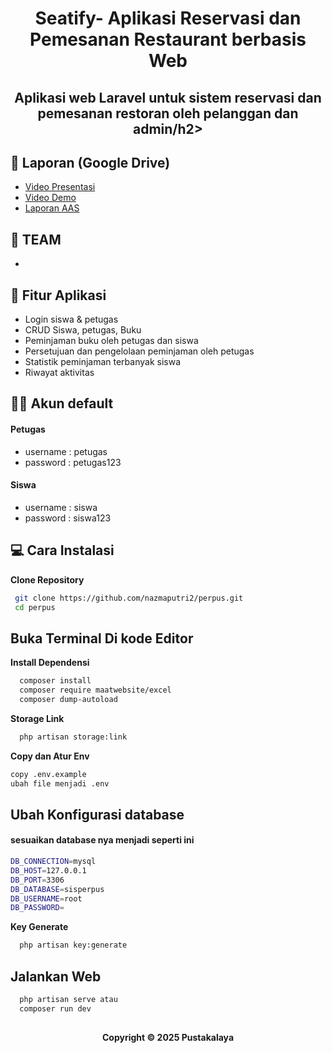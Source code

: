 <h1 align="center">Seatify- Aplikasi Reservasi dan Pemesanan Restaurant berbasis Web</h1>

<h2 align="center">Aplikasi web Laravel untuk sistem reservasi dan pemesanan restoran oleh pelanggan dan admin/h2>

## 📄 Laporan (Google Drive)
- [Video Presentasi](https://youtu.be/ysBpC8ufy8g)
- [Video Demo](https://youtu.be/mymDlrgEgS8)
- [Laporan AAS ](https://drive.google.com/drive/folders/1MgNP1g8An_aIKZ3WvQQUU0Cj-_Frevhl)

## 👥 TEAM 

- 

## 📌 Fitur Aplikasi

- Login siswa & petugas
- CRUD Siswa, petugas, Buku
- Peminjaman buku oleh petugas dan siswa
- Persetujuan dan pengelolaan peminjaman oleh petugas
- Statistik peminjaman terbanyak siswa
- Riwayat aktivitas

## 🧑‍💻 Akun default
#### Petugas

- username : petugas
- password : petugas123

#### Siswa

- username : siswa
- password : siswa123

## 💻 Cara Instalasi

 **Clone Repository**
   ```bash
    git clone https://github.com/nazmaputri2/perpus.git
    cd perpus
   ```

   ## Buka Terminal Di kode Editor

**Install Dependensi**
  ```bash
    composer install
    composer require maatwebsite/excel
    composer dump-autoload
   ```
**Storage Link**
```bash
  php artisan storage:link
```

**Copy dan Atur Env**
  ```bash
  copy .env.example 
  ubah file menjadi .env
   ```
## Ubah Konfigurasi database
#### sesuaikan database nya menjadi seperti ini
```bash
DB_CONNECTION=mysql
DB_HOST=127.0.0.1
DB_PORT=3306
DB_DATABASE=sisperpus
DB_USERNAME=root
DB_PASSWORD=
```
**Key Generate**
```bash
  php artisan key:generate
```
## Jalankan Web
```bash
  php artisan serve atau
  composer run dev
  ```
  ##
<h4 align="center">Copyright © 2025 Pustakalaya</h4>
